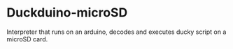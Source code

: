 # Duckduino-microSD
Interpreter that runs on an arduino, decodes and executes ducky script on a microSD card.
